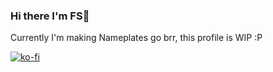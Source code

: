 ### Hi there I'm FS👋

Currently I'm making Nameplates go brr, this profile is WIP :P




[![ko-fi](https://ko-fi.com/img/githubbutton_sm.svg)](https://ko-fi.com/B0B6CQOZE)

<!--
**FSCodingWaifu/FSCodingWaifu** is a ✨ _special_ ✨ repository because its `README.md` (this file) appears on your GitHub profile.

Here are some ideas to get you started:

- 🔭 I’m currently working on ...
- 🌱 I’m currently learning ...
- 👯 I’m looking to collaborate on ...
- 🤔 I’m looking for help with ...
- 💬 Ask me about ...
- 📫 How to reach me: ...
- 😄 Pronouns: ...
- ⚡ Fun fact: ...
-->
